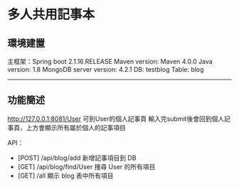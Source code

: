 # 多人共用記事本
## 環境建置
主框架：Spring boot 2.1.16.RELEASE
Maven version: Maven 4.0.0
Java version: 1.8
MongoDB server version: 4.2.1
DB: testblog
Table: blog

---
## 功能簡述

http://127.0.0.1:8081/User 可到User的個人記事頁
輸入完submit後會回到個人記事頁，上方會顯示所有屬於個人的記事項目

API：
- [POST] /api/blog/add 新增記事項目到 DB
- [GET] /api/blog/find/User 搜尋 User 的所有項目
- [GET] /all 顯示 blog 表中所有項目